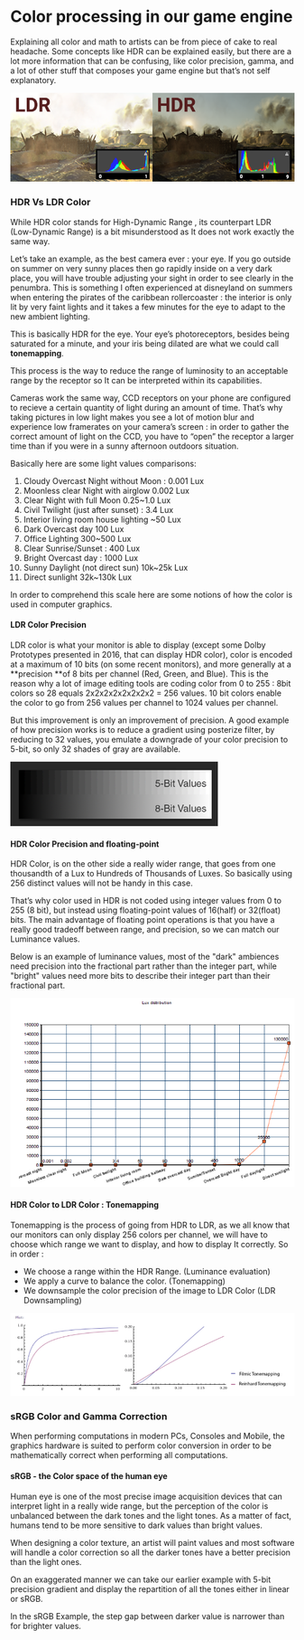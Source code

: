 # Color processing in our game engine

Explaining all color and math to artists can be from piece of cake to real headache. Some concepts like HDR can be explained easily, but there are a lot more information that can be confusing, like color precision, gamma, and a lot of other stuff that composes your game engine but that’s not self explanatory.

![LDR vs HDR](img/LDR-HDR.png)

### HDR Vs LDR Color

While HDR color stands for High-Dynamic Range , its counterpart LDR (Low-Dynamic Range) is a bit misunderstood as It does not work exactly the same way.

Let’s take an example, as the best camera ever : your eye. If you go outside on summer on very sunny places then go rapidly inside on a very dark place, you will have trouble adjusting your sight in order to see clearly in the penumbra. This is something I often experienced at disneyland on summers when entering the pirates of the caribbean rollercoaster : the interior is only lit by very faint lights and it takes a few minutes for the eye to adapt to the new ambient lighting.

This is basically HDR for the eye. Your eye’s photoreceptors, besides being saturated for a minute, and your iris being dilated are what we could call **tonemapping**.

This process is the way to reduce the range of luminosity to an acceptable range by the receptor so It can be interpreted within its capabilities.

Cameras work the same way, CCD receptors on your phone are configured to recieve a certain quantity of light during an amount of time. That’s why taking pictures in low light makes you see a lot of motion blur and experience low framerates on your camera’s screen : in order to gather the correct amount of light on the CCD, you have to “open” the receptor a larger time than if you were in a sunny afternoon outdoors situation.

Basically here are some light values comparisons:

1. Cloudy Overcast Night without Moon : 0.001 Lux
2. Moonless clear Night with airglow 0.002 Lux
3. Clear Night with full Moon 0.25~1.0 Lux
4. Civil Twilight (just after sunset) : 3.4 Lux
5. Interior living room house lighting ~50 Lux
6. Dark Overcast day 100 Lux
7. Office Lighting 300~500 Lux
8. Clear Sunrise/Sunset : 400 Lux
9. Bright Overcast day : 1000 Lux
10. Sunny Daylight (not direct sun) 10k~25k Lux
11. Direct sunlight 32k~130k Lux

In order to comprehend this scale here are some notions of how the color is used in computer graphics.

#### LDR Color Precision

LDR color is what your monitor is able to display (except some Dolby Prototypes presented in 2016, that can display HDR color), color is encoded at a maximum of 10 bits (on some recent monitors), and more generally at a **precision **of 8 bits per channel (Red, Green, and Blue). This is the reason why a lot of image editing tools are coding color from 0 to 255 : 8bit colors so 28 equals 2x2x2x2x2x2x2x2 = 256 values. 10 bit colors enable the color to go from 256 values per channel to 1024 values per channel.

But this improvement is only an improvement of precision. A good example of how precision works is to reduce a gradient using posterize filter, by reducing to 32 values, you emulate a downgrade of your color precision to 5-bit, so only 32 shades of gray are available.

![](img/5bit8bit.png)

#### HDR Color Precision and floating-point

HDR Color, is on the other side a really wider range, that goes from one thousandth of a Lux to Hundreds of Thousands of Luxes. So basically using 256 distinct values will not be handy in this case.

That’s why color used in HDR is not coded using integer values from 0 to 255 (8 bit), but instead using floating-point values of 16(half) or 32(float) bits. The main advantage of floating point operations is that you have a really good tradeoff between range, and precision, so we can match our Luminance values.

Below is an example of luminance values, most of the "dark" ambiences need precision into the fractional part rather than the integer part, while "bright" values need more bits to describe their integer part than their fractional part.

![Lux distribution](img/luxdistribution.png)



#### HDR Color to LDR Color : Tonemapping

Tonemapping is the process of going from HDR to LDR, as we all know that our monitors can only display 256 colors per channel, we will have to choose which range we want to display, and how to display It correctly. So in order :

- We choose a range within the HDR Range. (Luminance evaluation)
- We apply a curve to balance the color. (Tonemapping)
- We downsample the color precision of the image to LDR Color (LDR Downsampling)

![](img/tonemapping.png)

### sRGB Color and Gamma Correction

When performing computations in modern PCs, Consoles and Mobile, the graphics hardware is suited to perform color conversion in order to be mathematically correct when performing all computations.

#### sRGB - the Color space of the human eye

Human eye is one of the most precise image acquisition devices that can interpret light in a really wide range, but the perception of the color is unbalanced between the dark tones and the light tones. As a matter of fact, humans tend to be more sensitive to dark values than bright values. 

When designing a color texture, an artist will paint values and most software will handle a color correction so all the darker tones have a better precision than the light ones. 

On an exaggerated manner we can take our earlier example with 5-bit precision gradient and display the repartition of all the tones either in linear or sRGB.

In the sRGB Example, the step gap between darker value is narrower than for brighter values.

